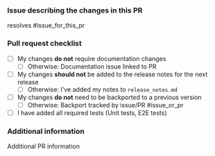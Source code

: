 <!-- Please provide all the information below.  -->

### Issue describing the changes in this PR

resolves #issue_for_this_pr

### Pull request checklist

* [ ] My changes **do not** require documentation changes
    * [ ] Otherwise: Documentation issue linked to PR
* [ ] My changes **should not** be added to the release notes for the next release
    * [ ] Otherwise: I've added my notes to `release_notes.md`
* [ ] My changes **do not** need to be backported to a previous version
    * [ ] Otherwise: Backport tracked by issue/PR #issue_or_pr
* [ ] I have added all required tests (Unit tests, E2E tests)

<!-- Optional: delete if not applicable  -->
### Additional information

Additional PR information
